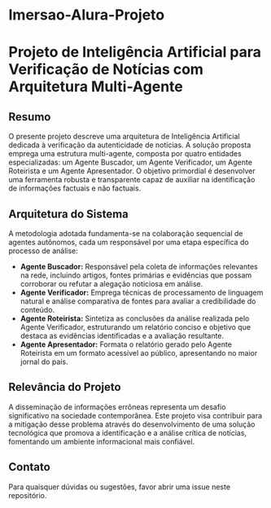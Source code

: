 # Imersao-Alura-Projeto

# Projeto de Inteligência Artificial para Verificação de Notícias com Arquitetura Multi-Agente

## Resumo

O presente projeto descreve uma arquitetura de Inteligência Artificial dedicada à verificação da autenticidade de notícias. A solução proposta emprega uma estrutura multi-agente, composta por quatro entidades especializadas: um Agente Buscador, um Agente Verificador, um Agente Roteirista e um Agente Apresentador. O objetivo primordial é desenvolver uma ferramenta robusta e transparente capaz de auxiliar na identificação de informações factuais e não factuais.

## Arquitetura do Sistema

A metodologia adotada fundamenta-se na colaboração sequencial de agentes autônomos, cada um responsável por uma etapa específica do processo de análise:

* **Agente Buscador:** Responsável pela coleta de informações relevantes na rede, incluindo artigos, fontes primárias e evidências que possam corroborar ou refutar a alegação noticiosa em análise.
* **Agente Verificador:** Emprega técnicas de processamento de linguagem natural e análise comparativa de fontes para avaliar a credibilidade do conteúdo.
* **Agente Roteirista:** Sintetiza as conclusões da análise realizada pelo Agente Verificador, estruturando um relatório conciso e objetivo que destaca as evidências identificadas e a avaliação resultante.
* **Agente Apresentador:** Formata o relatório gerado pelo Agente Roteirista em um formato acessível ao público, apresentando no maior jornal do país.

## Relevância do Projeto

A disseminação de informações errôneas representa um desafio significativo na sociedade contemporânea. Este projeto visa contribuir para a mitigação desse problema através do desenvolvimento de uma solução tecnológica que promova a identificação e a análise crítica de notícias, fomentando um ambiente informacional mais confiável.

## Contato

Para quaisquer dúvidas ou sugestões, favor abrir uma issue neste repositório.
